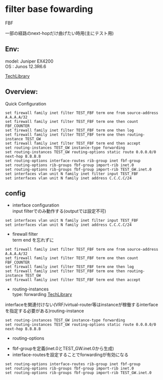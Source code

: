 # filter base fowarding

FBF

一部の経路のnext-hopだけ曲げたい時用(主にテスト用)

## Env:
model: Juniper EX4200  
OS   : Junos 12.3R6.6

[TechLibrary](https://www.juniper.net/documentation/en_US/junos/topics/example/filter-based-forwarding-example.html)


## Overview:

Quick Configuration

```
set firewall family inet filter TEST_FBF term one from source-address A.A.A.A/32
set firewall family inet filter TEST_FBF term one then count FBF_COUNTER
set firewall family inet filter TEST_FBF term one then log
set firewall family inet filter TEST_FBF term one then routing-instance TEST_GW
set firewall family inet filter TEST_FBF term end then accept
set routing-instances TEST_GW instance-type forwarding
set routing-instances TEST_GW routing-options static route 0.0.0.0/0 next-hop B.B.B.B
set routing-options interface-routes rib-group inet fbf-group
set routing-options rib-groups fbf-group import-rib inet.0
set routing-options rib-groups fbf-group import-rib TEST_GW.inet.0
set interfaces vlan unit N family inet filter input TEST_FBF
set interfaces vlan unit N family inet address C.C.C.C/24
```

## config

- interface configuration  
input filterでのみ動作する(outputでは設定不可)

```
set interfaces vlan unit N family inet filter input TEST_FBF
set interfaces vlan unit N family inet address C.C.C.C/24
```

- firewall filter  
term end を忘れずに

```
set firewall family inet filter TEST_FBF term one from source-address A.A.A.A/32
set firewall family inet filter TEST_FBF term one then count FBF_COUNTER
set firewall family inet filter TEST_FBF term one then log
set firewall family inet filter TEST_FBF term one then routing-instance TEST_GW
set firewall family inet filter TEST_FBF term end then accept
```

- routing-instances  
type: forwarding [TechLibrary](https://www.juniper.net/documentation/en_US/junos/topics/reference/configuration-statement/instance-type-edit-routing-instances-vp.html)  

interfaceを関連付けない(VRF/virtual-router等はinstanceが稼働するinterfaceを指定する必要がある)routing-instance

```
set routing-instances TEST_GW instance-type forwarding
set routing-instances TEST_GW routing-options static route 0.0.0.0/0 next-hop B.B.B.B
```

- routing-options  

* fbf-groupを定義(inet.0とTEST_GW.inet.0から生成)  
* interface-routesを設定することでforwardingが有効になる  

```
set routing-options interface-routes rib-group inet fbf-group
set routing-options rib-groups fbf-group import-rib inet.0
set routing-options rib-groups fbf-group import-rib TEST_GW.inet.0
```
